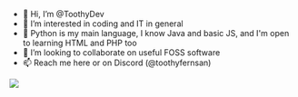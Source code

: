 - 👋 Hi, I’m @ToothyDev
- 👀 I’m interested in coding and IT in general
- 🌱 Python is my main language, I know Java and basic JS, and I'm open to learning HTML and PHP too
- 💞️ I’m looking to collaborate on useful FOSS software
- 📫 Reach me here or on Discord (@toothyfernsan)

![](https://github-readme-stats.vercel.app/api/wakatime?username=ToothyDev&theme=radical&hide_border=true&show_icons=True&layout=compact&range=all_time)
